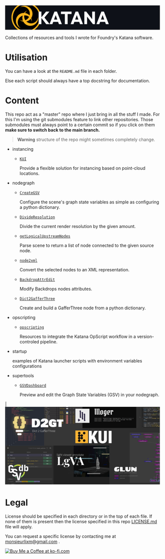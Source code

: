 ![header:katana logo](./img/header.jpg)


Collections of resources and tools I wrote for Foundry's Katana software.

# Utilisation

You can have a look at the  `README.md` file in each folder.

Else each script should always have a top docstring for documentation.


# Content

This repo act as a "master" repo where I just bring in all the stuff I made.
For this I'm using the git submodules feature to link other repositories.
Those submodules must always point to a certain commit so if you click on them
**make sure to switch back to the main branch.**

> **Warning** structure of the repo might sometimes completely change.


- instancing

  - [`KUI`](https://github.com/MrLixm/KUI) 
      
      Provide a flexible solution for instancing based on point-cloud locations. 

- nodegraph

  - [`CreateGSV`](./src/nodegraph/CreateGSV)

      Configure the scene's graph state variables as simple as configuring a python dictionary.

  - [`DivideResolution`](./src/nodegraph/DivideResolution)

      Divide the current render resolution by the given amount.
  
  - [`getLogicalUpstreamNodes`](./src/nodegraph/getLogicalUpstreamNodes)
     
    Parse scene to return a list of node connected to the given source node.

  - [`node2xml`](./src/nodegraph/node2xml)
     
    Convert the selected nodes to an XML representation.

  - [`BackdropAttrEdit`](./src/nodegraph/BackdropAttrEdit)

      Modify Backdrops nodes attributes.

  - [`Dict2GafferThree`](./src/nodegraph/Dict2GafferThree)

      Create and build a GafferThree node from a python dictionary.

- opscripting
  
  - [`opscripting`](https://github.com/MrLixm/opscripting)
  
    Resources to integrate the Katana OpScript workflow in a version-controled pipeline.

- startup
  
  examples of Katana launcher scripts with environment variables configurations

- supertools
  
  - [`GSVDashboard`](https://github.com/MrLixm/GSVDashboard)
  
    Preview and edit the Graph State Variables (GSV) in your nodegraph.
 
|<img width="800" alt="Cover image" src="./img/cover.jpg">

    

# Legal

License should be specified in each directory or in the top of each file.
If none of them is present then the license specified in this repo [LICENSE.md](./LICENSE.md) file will apply.


You can request a specific license by contacting me at [monsieurlixm@gmail.com](mailto:monsieurlixm@gmail.com) .

<a href='https://ko-fi.com/E1E3ALNSG' target='_blank'>
<img height='36' style='border:0px;height:36px;' src='https://cdn.ko-fi.com/cdn/kofi1.png?v=3' border='0' alt='Buy Me a Coffee at ko-fi.com' />
</a> 
